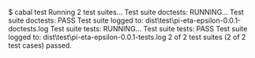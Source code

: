 $ cabal test
Running 2 test suites...
Test suite doctests: RUNNING...
Test suite doctests: PASS
Test suite logged to: dist\test\pi-eta-epsilon-0.0.1-doctests.log
Test suite tests: RUNNING...
Test suite tests: PASS
Test suite logged to: dist\test\pi-eta-epsilon-0.0.1-tests.log
2 of 2 test suites (2 of 2 test cases) passed.

